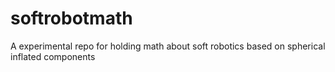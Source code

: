 # softrobotmath
A experimental repo for holding math about soft robotics based on spherical inflated components
